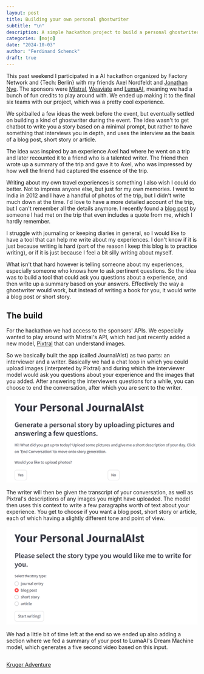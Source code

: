 ```yaml
---
layout: post
title: Building your own personal ghostwriter
subtitle: "\n"
description: A simple hackathon project to build a personal ghostwriter using Mistral's API. 
categories: [mojo]
date: "2024-10-03"
author: "Ferdinand Schenck"
draft: true
---
```


This past weekend I participated in a AI hackathon organized by Factory Network and {Tech: Berlin} with my friends Axel Nordfeldt and [Jonathan Nye](https://denyed.xyz/). The sponsors were [Mistral](https://mistral.ai/), [Weaviate](https://weaviate.io/) and [LumaAI](https://lumalabs.ai/), meaning we had a bunch of fun credits to play around with. 
We ended up making it to the final six teams with our project, which was a pretty cool experience.

We spitballed a few ideas the week before the event, but eventually settled on building a kind of ghostwriter during the event. The idea wasn't to get chatbot to write you a story based on a minimal prompt, but rather to have something that interviews you in depth, and uses the interview as the basis of a blog post, short story or article.   

The idea was inspired by an experience Axel had where he went on a trip and later recounted it to a friend who is a talented writer. The friend then wrote up a summary of the trip and gave it to Axel, who was impressed by how well the friend had captured the essence of the trip. 

Writing about my own travel experiences is something I also wish I could do better. Not to impress anyone else, but just for my own memories. I went to India in 2012 and I have a handful of photos of the trip, but I didn't write much down at the time. I'd love to have a more detailed account of the trip, but I can't remember all the details anymore. I recently found a [blog post](https://travelingwithbangs.wordpress.com/2012/11/05/dogs-in-darjeeling-im-jane-goodall-or-something/) by someone I had met on the trip that even includes a quote from me, which I hardly remember.   

I struggle with journaling or keeping diaries in general, so I would like to have a tool that can help me write about my experiences. I don't know if it is just because writing is hard (part of the reason I keep this blog is to practice writing), or if it is just because I feel a bit silly writing about myself. 

What isn't that hard however is telling someone about my experiences, especially someone who knows how to ask pertinent questions. So the idea was to build a tool that could ask you questions about a experience, and then write up a summary based on your answers. Effectively the way a ghostwriter would work, but instead of writing a book for you, it would write a blog post or short story.

## The build

For the hackathon we had access to the sponsors' APIs. We especially wanted to play around with Mistral's API, which had just recently added a new model, [Pixtral](https://mistral.ai/news/pixtral-12b/) that can understand images. 

So we basically built the app (called JournalAIst) as two parts: an interviewer and a writer. Basically we had a chat loop in which you could upload images (interpreted by Pixtral) and during which the interviewer model would ask you questions about your experience and the images that you added. After answering the interviewers questions for a while, you can choose to end the conversation, after which you are sent to the writer. 

![Interviewer](interviewer_interface.png)

The writer will then be given the transcript of your conversation, as well as Pixtral's descriptions of any images you might have uploaded. The model then uses this context to write a few paragraphs worth of text about your experience. You get to choose if you want a blog post, short story or article, each of which having a slightly different tone and point of view. 

![Writer](writer_interface.png)


We had a little bit of time left at the end so we ended up also adding a section where we fed a summary of your post to LumaAI's Dream Machine model, which generates a five second video based on this input. 




##



[Kruger Adventure](kruger_adventure.md)

